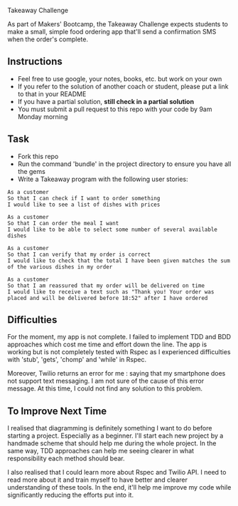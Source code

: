 Takeaway Challenge

As part of Makers' Bootcamp, the Takeaway Challenge expects students to make a small, simple food ordering app that'll send a confirmation SMS when the order's complete.

Instructions
-------

* Feel free to use google, your notes, books, etc. but work on your own
* If you refer to the solution of another coach or student, please put a link to that in your README
* If you have a partial solution, **still check in a partial solution**
* You must submit a pull request to this repo with your code by 9am Monday morning

Task
-----

* Fork this repo
* Run the command 'bundle' in the project directory to ensure you have all the gems
* Write a Takeaway program with the following user stories:

```
As a customer
So that I can check if I want to order something
I would like to see a list of dishes with prices

As a customer
So that I can order the meal I want
I would like to be able to select some number of several available dishes

As a customer
So that I can verify that my order is correct
I would like to check that the total I have been given matches the sum of the various dishes in my order

As a customer
So that I am reassured that my order will be delivered on time
I would like to receive a text such as "Thank you! Your order was placed and will be delivered before 18:52" after I have ordered
```

Difficulties
-----
For the moment, my app is not complete. I failed to implement TDD and BDD approaches which cost me time and effort down the line. The app is working but is not completely tested with Rspec as I experienced difficulties with 'stub', 'gets', 'chomp' and 'while' in Rspec.

Moreover, Twilio returns an error for me : saying that my smartphone does not support text messaging. I am not sure of the cause of this error message. At this time, I could not find any solution to this problem.

To Improve Next Time
-----
I realised that diagramming is definitely something I want to do before starting a project. Especially as a beginner. I'll start each new project by a handmade scheme that should help me during the whole project. In the same way, TDD approaches can help me seeing clearer in what responsibility each method should bear.

I also realised that I could learn more about Rspec and Twilio API. I need to read more about it and train myself to have better and clearer understanding of these tools. In the end, it'll help me improve my code while significantly reducing the efforts put into it.